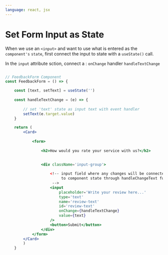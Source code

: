 ```yaml
---
language: react, jsx
---
```


# Set Form Input as State

When we use an `<input>` and want to use what is entered as the `component's` `state`, first connect the input to state with a `useState()` call.

In the `input` attribute sction, connect a :
`onChange` handler `handleTextChange`

```jsx

// FeedbackForm Component
const FeedbackForm = () => {

	const [text, setText] = useState('')  
	
	const handleTextChange = (e) => {
	
		// set 'text' state as input text with event handler
		setText(e.target.value)
	}

	return (
		<Card>
		
			<form>
			
				<h2>How would you rate your service with us?</h2>
				
				
				<div className='input-group'>

					<!-- input field where any changes will be connected
						 to component state through handleChangeText function	
					 -->
					<input
						placeholder='Write your review here...'
						type='text'
						name='review-text'
						id='review-text'
						onChange={handleTextChange}
						value={text}
					/>
					<button>Submit</button>
				</div>
			</form>
		</Card>
		)
	}
```
